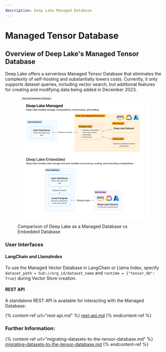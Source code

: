 ```yaml
---
description: Deep Lake Managed Database
---
```


# Managed Tensor Database

## Overview of Deep Lake's Managed Tensor Database

Deep Lake offers a serverless Managed Tensor Database that eliminates the complexity of self-hosting and substantially lowers costs. Currently, it only supports dataset queries, including vector search, but additional features for creating and modifying data being added in December 2023.

<figure><img src="../../../.gitbook/assets/Deep_Lake_Embedded_vs_Managed.png" alt=""><figcaption><p>Comparison of Deep Lake as a Managed Database vs Embedded Database</p></figcaption></figure>

### User Interfaces

#### LangChain and LlamaIndex

To use the Managed Vector Database in LangChain or Llama Index, specify `dataset_path = hub://org_id/dataset_name` and `runtime = {"tensor_db": True}` during Vector Store creation.

#### REST API

A standalone REST API is available for interacting with the Managed Database:

{% content-ref url="rest-api.md" %}
[rest-api.md](rest-api.md)
{% endcontent-ref %}

### Further Information:

{% content-ref url="migrating-datasets-to-the-tensor-database.md" %}
[migrating-datasets-to-the-tensor-database.md](migrating-datasets-to-the-tensor-database.md)
{% endcontent-ref %}
